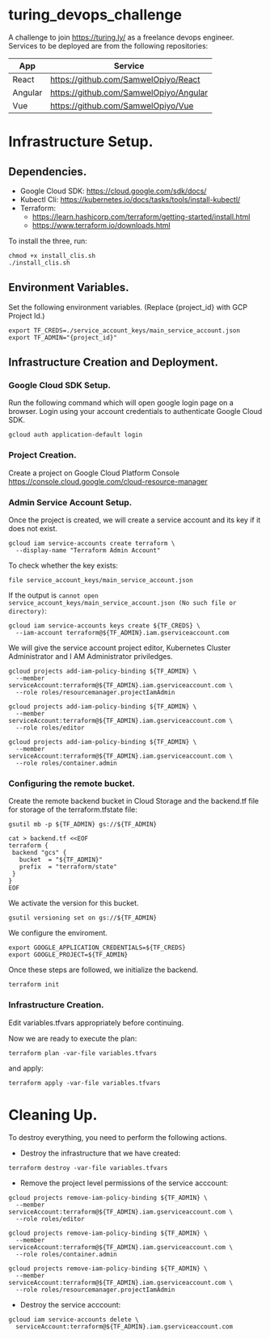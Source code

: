 # turing_devops_challenge

A challenge to join https://turing.ly/ as a freelance devops engineer. Services to be deployed are from the following repositories:

| App     | Service                               |
|---      |---                                    |
| React	  | https://github.com/SamwelOpiyo/React  |
| Angular	| https://github.com/SamwelOpiyo/Angular|
| Vue	    | https://github.com/SamwelOpiyo/Vue    |

# Infrastructure Setup.

## Dependencies.

* Google Cloud SDK: https://cloud.google.com/sdk/docs/
* Kubectl Cli: https://kubernetes.io/docs/tasks/tools/install-kubectl/
* Terraform:
  * https://learn.hashicorp.com/terraform/getting-started/install.html
  * https://www.terraform.io/downloads.html

To install the three, run:

```
chmod +x install_clis.sh
./install_clis.sh
```

## Environment Variables.

Set the following environment variables. (Replace {project_id} with GCP Project Id.)

```
export TF_CREDS=./service_account_keys/main_service_account.json
export TF_ADMIN="{project_id}"
```

## Infrastructure Creation and Deployment.

### Google Cloud SDK Setup.

Run the following command which will open google login page on a browser. Login using your account credentials to authenticate Google Cloud SDK.

```
gcloud auth application-default login
```

### Project Creation.

Create a project on Google Cloud Platform Console https://console.cloud.google.com/cloud-resource-manager

### Admin Service Account Setup.

Once the project is created, we will create a service account and its key if it does not exist.

```
gcloud iam service-accounts create terraform \
  --display-name "Terraform Admin Account"
```

To check whether the key exists:

```
file service_account_keys/main_service_account.json
```

If the output is `cannot open service_account_keys/main_service_account.json (No such file or directory)`:

```
gcloud iam service-accounts keys create ${TF_CREDS} \
  --iam-account terraform@${TF_ADMIN}.iam.gserviceaccount.com
```

We will give the service account project editor, Kubernetes Cluster Administrator and I AM Administrator priviledges.

```
gcloud projects add-iam-policy-binding ${TF_ADMIN} \
  --member serviceAccount:terraform@${TF_ADMIN}.iam.gserviceaccount.com \
  --role roles/resourcemanager.projectIamAdmin
```
```
gcloud projects add-iam-policy-binding ${TF_ADMIN} \
  --member serviceAccount:terraform@${TF_ADMIN}.iam.gserviceaccount.com \
  --role roles/editor
```
```
gcloud projects add-iam-policy-binding ${TF_ADMIN} \
  --member serviceAccount:terraform@${TF_ADMIN}.iam.gserviceaccount.com \
  --role roles/container.admin
```

### Configuring the remote bucket.

Create the remote backend bucket in Cloud Storage and the backend.tf file for storage of the terraform.tfstate file:

```
gsutil mb -p ${TF_ADMIN} gs://${TF_ADMIN}
```

```
cat > backend.tf <<EOF
terraform {
 backend "gcs" {
   bucket  = "${TF_ADMIN}"
   prefix  = "terraform/state"
 }
}
EOF
```

We activate the version for this bucket.

```
gsutil versioning set on gs://${TF_ADMIN}
```

We configure the enviroment.

```
export GOOGLE_APPLICATION_CREDENTIALS=${TF_CREDS}
export GOOGLE_PROJECT=${TF_ADMIN}
```

Once these steps are followed, we initialize the backend.

```
terraform init
```

### Infrastructure Creation.

Edit variables.tfvars appropriately before continuing.

Now we are ready to execute the plan:

```
terraform plan -var-file variables.tfvars
```

and apply:

```
terraform apply -var-file variables.tfvars
```

# Cleaning Up.

To destroy everything, you need to perform the following actions.

- Destroy the infrastructure that we have created:

```
terraform destroy -var-file variables.tfvars
```

- Remove the project level permissions of the service acccount:

```
gcloud projects remove-iam-policy-binding ${TF_ADMIN} \
  --member serviceAccount:terraform@${TF_ADMIN}.iam.gserviceaccount.com \
  --role roles/editor
```
```
gcloud projects remove-iam-policy-binding ${TF_ADMIN} \
  --member serviceAccount:terraform@${TF_ADMIN}.iam.gserviceaccount.com \
  --role roles/container.admin
```
```
gcloud projects remove-iam-policy-binding ${TF_ADMIN} \
  --member serviceAccount:terraform@${TF_ADMIN}.iam.gserviceaccount.com \
  --role roles/resourcemanager.projectIamAdmin
```

- Destroy the service acccount:

```
gcloud iam service-accounts delete \
  serviceAccount:terraform@${TF_ADMIN}.iam.gserviceaccount.com
```
